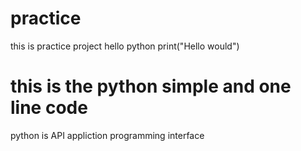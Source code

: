 # practice

this is practice project
hello python 
print("Hello would")
# this is the python simple and one line code
python is API appliction programming interface
